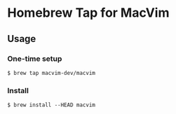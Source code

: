 # Homebrew Tap for MacVim

## Usage

### One-time setup

    $ brew tap macvim-dev/macvim

### Install

    $ brew install --HEAD macvim

